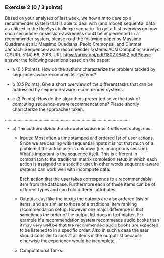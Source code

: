 ### Exercise 2 (0 / 3 points)
Based on your analyses of last week, we now aim to develop a recommender system that is able to deal with (and model) sequential data as utilized in the RecSys challenge scenario. To get a first overview on how such sequence- or session-awareness could be implemented in a recommender system, please read the following paper by Massimo Quadrana et al.: Massimo Quadrana, Paolo Cremonesi, and Dietmar Jannach.  Sequence-aware recommender systems.ACM Computing Surveys (CSUR), 51(4):66, 2018. URL https://arxiv.org/pdf/1802.08452.pdfPlease answer the following questions based on the paper:
  
- a (0.5 Points): How do the authors characterize the problem tackled by sequence-aware recommender systems?

- b (0.5 Points): Give a short overview of the different tasks that can be addressed by sequence-aware recommender systems.

- c (2 Points): How do the algorithms presented solve the task of computing sequence-aware recommendations? Please shortly characterize the approaches taken.

.....................................................................................................

- a) The authors divide the characterization into 4 different categories: 
  - Inputs: Most often a time stamped and ordered list of user actions. Since we are dealing with sequential inputs it is not that much of a problem if the actual user is unknown (i.e. anonymous session). What's important is the sequence itself. This is different in comparison to the traditional matrix completion setup in which each action is assigned to a specific user. In other words sequence-aware systems can work well with incomplete data. 
  
    Each action that the user takes corresponds to a recommendable item from the database. Furthermore each of those items can be of different types and can hold different attributes. 
    
  - Outputs: Just like the inputs the outputs are also ordered lists of items, and are similar to those of a traditional item ranking recommendation setup. However one major difference is that sometimes the order of the output list does in fact matter. For example if a recommendation system recommends audio books than it may very well be that the recommended audio books are expected to be listened to in a specific order. Also in such a case the user should consider to look at all items in the output list because otherwise the experience would be incomplete. 
  
  - Computational Tasks: 